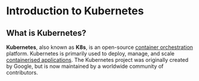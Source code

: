 
# Introduction to Kubernetes

## What is Kubernetes?

**Kubernetes**, also known as **K8s**, is an open-source 
[container orchestration](../terminology/container-orchestration) platform.
Kubernetes is primarily used to deploy, manage, and scale [containerised applications](../terminology/containerised-application).
The Kubernetes project was originally created by Google, but is now maintained by a worldwide community of contributors.
